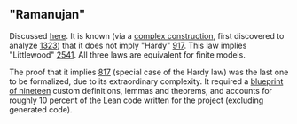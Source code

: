 ## "Ramanujan"

Discussed [here](https://leanprover.zulipchat.com/#narrow/channel/458659-Equational/topic/Outstanding.20equations.2C.20v1).  It is known (via a [complex construction](https://teorth.github.io/equational_theories/blueprint/1323-chapter.html), first discovered to analyze [1323](https://teorth.github.io/equational_theories/implications/?1323)) that it does not imply "Hardy" [917](https://teorth.github.io/equational_theories/implications/?917).  This law implies "Littlewood" [2541](https://teorth.github.io/equational_theories/implications/?2541). All three laws are equivalent for finite models.

The proof that it implies [817](https://teorth.github.io/equational_theories/implications/?817) (special case of the Hardy law) was the last one to be formalized, due to its extraordinary complexity.  It required a [blueprint of nineteen](https://teorth.github.io/equational_theories/blueprint/1729-chapter.html) custom definitions, lemmas and theorems, and accounts for roughly 10 percent of the Lean code written for the project (excluding generated code).
